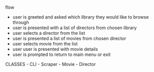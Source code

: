 flow 

- user is greeted and asked which library they would like to browse through
- user is presented with a list of directors from chosen library 
- user selects a director from the list
- user is presented a list of movies from chosen director
- user selects movie from the list
- user user is presented with movie details
- user is prompted to return to main menu or exit

CLASSES
    - CLI
    - Scraper
    - Movie
    - Director